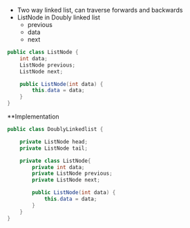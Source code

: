 - Two way linked list, can traverse forwards and backwards
- ListNode in Doubly linked list
	- previous
	- data
	- next
```Java
public class ListNode {
	int data;
	ListNode previous;
	ListNode next;

	public ListNode(int data) {
		this.data = data;
	}
}
```

**Implementation
```Java
public class DoublyLinkedlist {

	private ListNode head;
	private ListNode tail;

	private class ListNode{
		private int data;
		private ListNode previous;
		private ListNode next;

		public ListNode(int data) {
			this.data = data;
		}
	}
}
```